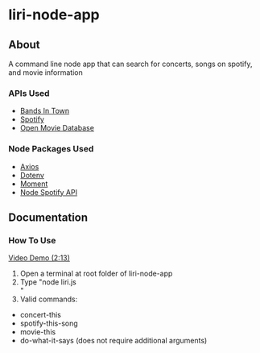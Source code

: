 # liri-node-app

## About
A command line node app that can search for concerts, songs on spotify, and movie information

### APIs Used
* [Bands In Town](http://www.artists.bandsintown.com/bandsintown-api/?locale=en)
* [Spotify](https://developer.spotify.com/documentation/web-api/quick-start/)
* [Open Movie Database](http://www.omdbapi.com/)

### Node Packages Used
* [Axios](https://www.npmjs.com/package/axios)
* [Dotenv](https://www.npmjs.com/package/dotenv)
* [Moment](https://www.npmjs.com/package/moment)
* [Node Spotify API](https://www.npmjs.com/package/node-spotify-api)

## Documentation

### How To Use

[Video Demo (2:13)](https://drive.google.com/file/d/1jdiL-9TTycA_UK5ef0-Ov3WVnu7DrWeM/view)

1. Open a terminal at root folder of liri-node-app
2. Type "node liri.js <command> <search>"
3. Valid commands:
  * concert-this <name of artist>
  * spotify-this-song <name of song>
  * movie-this <name of movie>
  * do-what-it-says (does not require additional arguments)
